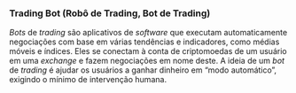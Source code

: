 ### Trading Bot (Robô de Trading, Bot de Trading)

_Bots_ de _trading_ são aplicativos de _software_ que executam automaticamente negociações com base em várias tendências e indicadores, como médias móveis e índices. Eles se conectam à conta de criptomoedas de um usuário em uma _exchange_ e fazem negociações em nome deste. A ideia de um _bot_ de _trading_ é ajudar os usuários a ganhar dinheiro em “modo automático”, exigindo o mínimo de intervenção humana.